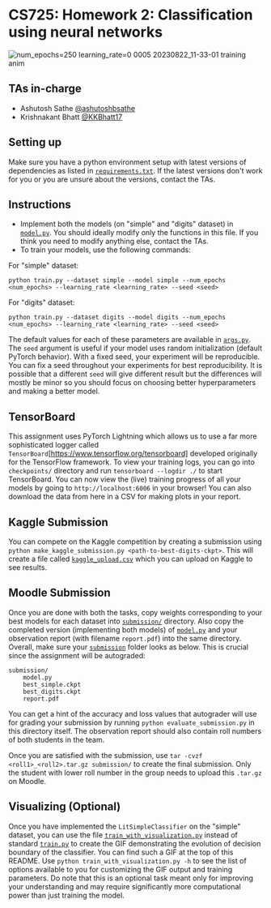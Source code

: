 # CS725: Homework 2: Classification using neural networks

![num_epochs=250 learning_rate=0 0005 20230822_11-33-01 training anim](https://github.com/ashutoshbsathe/cs725-hw/assets/22210756/d562ebfe-9016-48d9-b9f8-3d67384fd27d)

## TAs in-charge
* Ashutosh Sathe [@ashutoshbsathe](https://github.com/ashutoshbsathe)
* Krishnakant Bhatt [@KKBhatt17](https://github.com/KKBhatt17)

## Setting up
Make sure you have a python environment setup with latest versions of dependencies as listed in [`requirements.txt`](requirements.txt). If the latest versions don't work for you or you are unsure about the versions, contact the TAs.

## Instructions
* Implement both the models (on "simple" and "digits" dataset) in [`model.py`](model.py). You should ideally modify only the functions in this file. If you think you need to modify anything else, contact the TAs.
* To train your models, use the following commands:

For "simple" dataset:
```
python train.py --dataset simple --model simple --num_epochs <num_epochs> --learning_rate <learning_rate> --seed <seed>
```

For "digits" dataset:
```
python train.py --dataset digits --model digits --num_epochs <num_epochs> --learning_rate <learning_rate> --seed <seed>
```

The default values for each of these parameters are available in [`args.py`](args.py). The `seed` argument is useful if your model uses random initialization (default PyTorch behavior). With a fixed seed, your experiment will be reproducible. You can fix a seed throughout your experiments for best reproducibility. It is possible that a different `seed` will give different result but the differences will mostly be minor so you should focus on choosing better hyperparameters and making a better model.

## TensorBoard
This assignment uses PyTorch Lightning which allows us to use a far more sophisticated logger called `TensorBoard`[https://www.tensorflow.org/tensorboard] developed originally for the TensorFlow framework. To view your training logs, you can go into `checkpoints/` directory and run `tensorboard --logdir ./` to start TensorBoard. You can now view the (live) training progress of all your models by going to `http://localhost:6006` in your browser! You can also download the data from here in a CSV for making plots in your report.

## Kaggle Submission
You can compete on the Kaggle competition by creating a submission using `python make_kaggle_submission.py <path-to-best-digits-ckpt>`. This will create a file called [`kaggle_upload.csv`](kaggle_upload.csv) which you can upload on Kaggle to see results.

## Moodle Submission
Once you are done with both the tasks, copy weights corresponding to your best models for each dataset into [`submission/`](submission/) directory. Also copy the completed version (implementing both models) of [`model.py`](model.py) and your observation report (with filename `report.pdf`) into the same directory. Overall, make sure your [`submission`](submission/) folder looks as below. This is crucial since the assignment will be autograded:
```
submission/
    model.py
    best_simple.ckpt
    best_digits.ckpt
    report.pdf
```
You can get a hint of the accuracy and loss values that autograder will use for grading your submission by running `python evaluate_submission.py` in this directory itself. The observation report should also contain roll numbers of both students in the team.

Once you are satisfied with the submission, use `tar -cvzf <roll1>_<roll2>.tar.gz submission/` to create the final submission. Only the student with lower roll number in the group needs to upload this `.tar.gz` on Moodle.

## Visualizing (Optional)

Once you have implemented the `LitSimpleClassifier` on the "simple" dataset, you can use the file [`train_with_visualization.py`](train_with_visualization.py) instead of standard [`train.py`](train.py) to create the GIF demonstrating the evolution of decision boundary of the classifier. You can find such a GIF at the top of this README. Use `python train_with_visualization.py -h` to see the list of options available to you for customizing the GIF output and training parameters. Do note that this is an optional task meant only for improving your understanding and may require significantly more computational power than just training the model.
